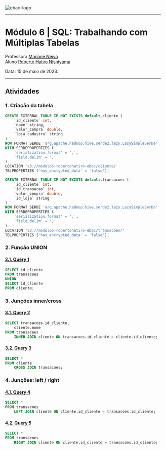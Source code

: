 <img src="https://raw.githubusercontent.com/rhatiro/Curso_EBAC-Profissao_Cientista_de_Dados/main/ebac-course-utils/media/logo/newebac_logo_black_half.png" alt="ebac-logo">

---

# **Módulo 6** | SQL: Trabalhando com Múltiplas Tabelas

Professora [Mariane Neiva](https://www.linkedin.com/in/mariane-neiva/)<br>
Aluno [Roberto Hatiro Nishiyama](https://www.linkedin.com/in/rhatiro/)<br>

Data: 15 de maio de 2023.

---

## Atividades

### **1. Criação da tabela**

```sql
CREATE EXTERNAL TABLE IF NOT EXISTS default.cliente (
	`id_cliente` int,
	`nome` string,
	`valor_compra` double,
	`loja_cadastro` string
)
ROW FORMAT SERDE 'org.apache.hadoop.hive.serde2.lazy.LazySimpleSerDe'
WITH SERDEPROPERTIES (
	'serialization.format' = ',',
	'field.delim' = ','
)
LOCATION 's3://modulo6-robertohatiro-ebac/cliente/'
TBLPROPERTIES ('has_encrypted_data' = 'false');
```

```sql
CREATE EXTERNAL TABLE IF NOT EXISTS default.transacoes (
	`id_cliente` int,
	`id_transacao` int,
	`valor_compra` double,
	`id_loja` string
)
ROW FORMAT SERDE 'org.apache.hadoop.hive.serde2.lazy.LazySimpleSerDe'
WITH SERDEPROPERTIES (
	'serialization.format' = ',',
	'field.delim' = ','
)
LOCATION 's3://modulo6-robertohatiro-ebac/transacoes/'
TBLPROPERTIES ('has_encrypted_data' = 'false');
```

### **2. Função UNION**

#### [**2.1. Query 1**](https://raw.githubusercontent.com/rhatiro/exercicios-SQL-para-Analise-de-Dados-EBAC/main/Mo%CC%81dulo%206%20-%20Trabalhando%20com%20Mu%CC%81ltiplas%20Tabelas/query_1.csv)
```sql
SELECT id_cliente
FROM transacoes
UNION
SELECT id_cliente
FROM cliente;
```

### **3. Junções inner/cross**

#### [**3.1. Query 2**](https://raw.githubusercontent.com/rhatiro/exercicios-SQL-para-Analise-de-Dados-EBAC/main/Mo%CC%81dulo%206%20-%20Trabalhando%20com%20Mu%CC%81ltiplas%20Tabelas/query_2.csv)
```sql
SELECT transacoes.id_cliente,
	cliente.nome
FROM transacoes
	INNER JOIN cliente ON transacoes.id_cliente = cliente.id_cliente;
```

#### [**3.2. Query 3**](https://raw.githubusercontent.com/rhatiro/exercicios-SQL-para-Analise-de-Dados-EBAC/main/Mo%CC%81dulo%206%20-%20Trabalhando%20com%20Mu%CC%81ltiplas%20Tabelas/query_3.csv)
```sql
SELECT *
FROM cliente
	CROSS JOIN transacoes;
```

### **4. Junções: left / right**

#### [**4.1. Query 4**](https://raw.githubusercontent.com/rhatiro/exercicios-SQL-para-Analise-de-Dados-EBAC/main/Mo%CC%81dulo%206%20-%20Trabalhando%20com%20Mu%CC%81ltiplas%20Tabelas/query_4.csv)
```sql
SELECT *
FROM transacoes
	LEFT JOIN cliente ON cliente.id_cliente = transacoes.id_cliente;
```

#### [**4.2. Query 5**](https://raw.githubusercontent.com/rhatiro/exercicios-SQL-para-Analise-de-Dados-EBAC/main/Mo%CC%81dulo%206%20-%20Trabalhando%20com%20Mu%CC%81ltiplas%20Tabelas/query_5.csv)
```sql
SELECT *
FROM transacoes
	RIGHT JOIN cliente ON cliente.id_cliente = transacoes.id_cliente;
```
